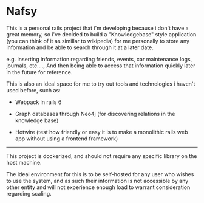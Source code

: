 # Nafsy

This is a personal rails project that i'm developing because i don't have a great memory, so i've decided to build a "Knowledgebase" style application (you can think of it as simillar to wikipedia) for me personally to store any information and be able to search through it at a later date.

e.g. Inserting information regarding friends, events, car maintenance logs, journals, etc...., And then being able to access that information quickly later in the future for reference.

This is also an ideal space for me to try out tools and technologies i haven't used before, such as:

- Webpack in rails 6

- Graph databases through Neo4j (for discovering relations in the knowledge base)

- Hotwire (test how friendly or easy it is to make a monolithic rails web app without using a frontend framework)

---

This project is dockerized, and should not require any specific library on the host machine.

The ideal environment for this is to be self-hosted for any user who wishes to use the system, and as such their information is not accessible by any other entity and will not experience enough load to warrant consideration regarding scaling.